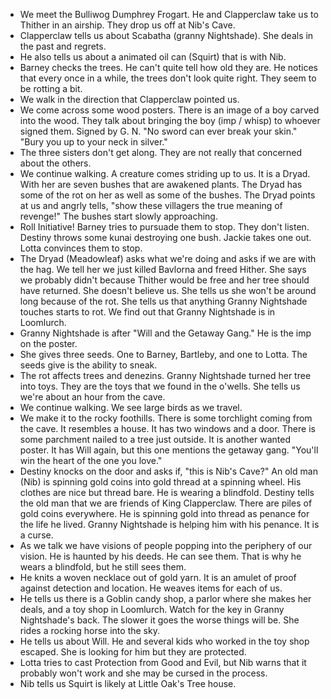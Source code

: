 - We meet the Bulliwog Dumphrey Frogart. He and Clapperclaw take us to Thither in an airship. They drop us off at Nib's Cave. 
- Clapperclaw tells us about Scabatha (granny Nightshade). She deals in the past and regrets. 
- He also tells us about a animated oil can (Squirt) that is with Nib. 
- Barney checks the trees. He can't quite tell how old they are. He notices that every once in a while, the trees don't look quite right. They seem to be rotting a bit. 
- We walk in the direction that Clapperclaw pointed us. 
- We come across some wood posters. There is an image of a boy carved into the wood. They talk about bringing the boy (imp / whisp) to whoever signed them. Signed by G. N. "No sword can ever break your skin." "Bury you up to your neck in silver."
- The three sisters don't get along. They are not really that concerned about the others. 
- We continue walking. A creature comes striding up to us. It is a Dryad. With her are seven bushes that are awakened plants. The Dryad has some of the rot on her as well as some of the bushes. The Dryad points at us and angrly tells, "show these villagers the true meaning of revenge!" The bushes start slowly approaching. 
- Roll Initiative! Barney tries to pursuade them to stop. They don't listen. Destiny throws some kunai destroying one bush. Jackie takes one out. Lotta convinces them to stop. 
- The Dryad (Meadowleaf) asks what we're doing and asks if we are with the hag. We tell her we just killed Bavlorna and freed Hither. She says we probably didn't because Thither would be free and her tree should have returned. She doesn't believe us. She tells us she won't be around long because of the rot. She tells us that anything Granny Nightshade touches starts to rot. We find out that Granny Nightshade is in Loomlurch. 
- Granny Nightshade is after "Will and the Getaway Gang." He is the imp on the poster. 
- She gives three seeds. One to Barney, Bartleby, and one to Lotta. The seeds give is the ability to sneak. 
- The rot affects trees and denezins. Granny Nightshade turned her tree into toys. They are the toys that we found in the o'wells. She tells us we're about an hour from the cave. 
- We continue walking. We see large birds as we travel. 
- We make it to the rocky foothills. There is some torchlight coming from the cave. It resembles a house. It has two windows and a door. There is some parchment nailed to a tree just outside. It is another wanted poster. It has Will again, but this one mentions the getaway gang. "You'll win the heart of the one you love."
- Destiny knocks on the door and asks if, "this is Nib's Cave?" An old man (Nib) is spinning gold coins into gold thread at a spinning wheel. His clothes are nice but thread bare. He is wearing a blindfold. Destiny tells the old man that we are friends of King Clapperclaw. There are piles of gold coins everywhere. He is spinning gold into thread as penance for the life he lived. Granny Nightshade is helping him with his penance. It is a curse. 
- As we talk we have visions of people popping into the periphery of our vision. He is haunted by his deeds. He can see them. That is why he wears a blindfold, but he still sees them. 
- He knits a woven necklace out of gold yarn. It is an amulet of proof against detection and location. He weaves items for each of us. 
- He tells us there is a Goblin candy shop, a parlor where she makes her deals, and a toy shop in Loomlurch. Watch for the key in Granny Nightshade's back. The slower it goes the worse things will be. She rides a rocking horse into the sky. 
- He tells us about Will. He and several kids who worked in the toy shop escaped. She is looking for him but they are protected. 
- Lotta tries to cast Protection from Good and Evil, but Nib warns that it probably won't work and she may be cursed in the process. 
- Nib tells us Squirt is likely at Little Oak's Tree house. 